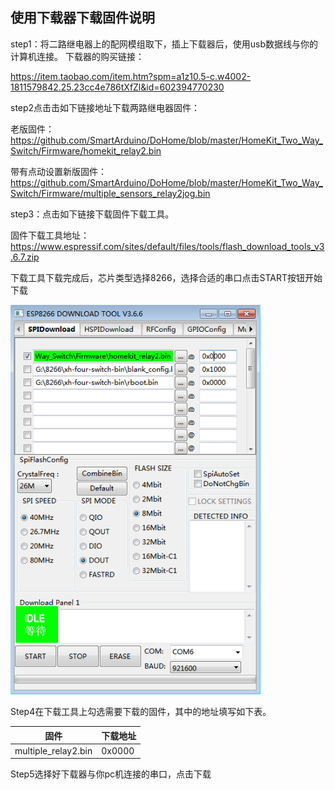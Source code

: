 ## 使用下载器下载固件说明

step1：将二路继电器上的配网模组取下，插上下载器后，使用usb数据线与你的计算机连接。
下载器的购买链接：

https://item.taobao.com/item.htm?spm=a1z10.5-c.w4002-1811579842.25.23cc4e786tXfZl&id=602394770230

step2点击击如下链接地址下载两路继电器固件：

老版固件：
https://github.com/SmartArduino/DoHome/blob/master/HomeKit_Two_Way_Switch/Firmware/homekit_relay2.bin

带有点动设置新版固件：
https://github.com/SmartArduino/DoHome/blob/master/HomeKit_Two_Way_Switch/Firmware/multiple_sensors_relay2jog.bin

step3：点击如下链接下载固件下载工具。

固件下载工具地址：https://www.espressif.com/sites/default/files/tools/flash_download_tools_v3.6.7.zip

下载工具下载完成后，芯片类型选择8266，选择合适的串口点击START按钮开始下载

  <img src="../README_IMAGE/9.png" width="400" />


Step4在下载工具上勾选需要下载的固件，其中的地址填写如下表。

| 固件              | 下载地址      |
| ----------------- | -------------| 
| multiple_relay2.bin            | 0x0000       | 


Step5选择好下载器与你pc机连接的串口，点击下载
